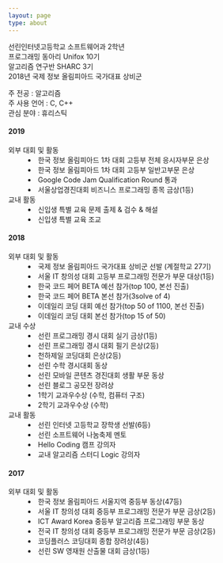 ```yaml
---
layout: page
type: about
---
```


<p>
  선린인터넷고등학교 소프트웨어과 2학년<br>
  프로그래밍 동아리 Unifox 10기<br>
  알고리즘 연구반 SHARC 3기<br>
  2018년 국제 정보 올림피아드 국가대표 상비군
</p>

<p>
  주 전공 : 알고리즘<br>
  주 사용 언어 : C, C++<br>
  관심 분야 : 휴리스틱
</p>

<p>
  <h4>2019</h4>
  <dl>
    <dt>외부 대회 및 활동</dt>
    <dd>
      <li>한국 정보 올림피아드 1차 대회 고등부 전체 응시자부문 은상</li>
      <li>한국 정보 올림피아드 1차 대회 고등부 일반고부문 은상</li>
      <li>Google Code Jam Qualification Round 통과</li>
      <li>서울상업경진대회 비즈니스 프로그래밍 종목 금상(1등)</li>
    </dd>
    <!--<dt>교내 수상</dt>
    <dd>
      <li></li>
    </dd>-->
    <dt>교내 활동</dt>
    <dd>
      <li>신입생 특별 교육 문제 출제 &amp; 검수 &amp; 해설</li>
      <li>신입생 특별 교육 조교</li>
    </dd>
  </dl>
</p>

<p>
  <h4>2018</h4>
  <dl>
    <dt>외부 대회 및 활동</dt>
    <dd>
      <li>국제 정보 올림피아드 국가대표 상비군 선발 (계절학교 27기)</li>
      <li>서울 IT 창의성 대회 고등부 프로그래밍 전문가 부문 대상(1등)</li>
      <li>한국 코드 페어 BETA 예선 참가(top 100, 본선 진출)</li>
      <li>한국 코드 페어 BETA 본선 참가(3solve of 4)</li>
      <li>이데일리 코딩 대회 예선 참가(top 50 of 1100, 본선 진출)</li>
      <li>이데일리 코딩 대회 본선 참가(top 15 of 50)</li>
    </dd>
    <dt>교내 수상</dt>
    <dd>
      <li>선린 프로그래밍 경시 대회 실기 금상(1등)</li>
      <li>선린 프로그래밍 경시 대회 필기 은상(2등)</li>
      <li>천하제일 코딩대회 은상(2등)</li>
      <li>선린 수학 경시대회 동상</li>
      <li>선린 모바일 콘텐츠 경진대회 생활 부문 동상</li>
      <li>선린 블로그 공모전 장려상</li>
      <li>1학기 교과우수상 (수학, 컴퓨터 구조)</li>
      <li>2학기 교과우수상 (수학)</li>
    </dd>
    <dt>교내 활동</dt>
    <dd>
      <li>선린 인터넷 고등학교 장학생 선발(6등)</li>
      <li>선린 소프트웨어 나눔축제 멘토</li>
      <li>Hello Coding 캠프 강의자</li>
      <li>교내 알고리즘 스터디 Logic 강의자</li>
    </dd>
  </dl>
</p>

<p>
  <h4>2017</h4>
  <dl>
    <dt>외부 대회 및 활동</dt>
    <dd>
      <li>한국 정보 올림피아드 서울지역 중등부 동상(47등)</li>
      <li>서울 IT 창의성 대회 중등부 프로그래밍 전문가 부문 금상(2등)</li>
      <li>ICT Award Korea 중등부 알고리즘 프로그래밍 부문 동상</li>
      <li>전국 IT 창의성 대회 중등부 프로그래밍 전문가 부문 금상(2등)</li>
      <li>코딩플러스 코딩대회 종합 장려상(4등)</li>
      <li>선린 SW 영재원 산출물 대회 금상(1등)</li>
    </dd>
  </dl>
</p>
